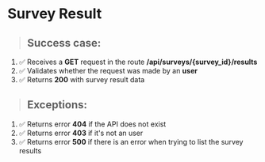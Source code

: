 # Survey Result

> ## Success case:
1. ✅ Receives a **GET** request in the route **/api/surveys/{survey_id}/results**
2. ✅ Validates whether the request was made by an **user**
3. ✅ Returns **200** with survey result data

> ## Exceptions:
1. ✅ Returns error **404** if the API does not exist
2. ✅ Returns error **403** if it's not an user
3. ✅ Returns error **500** if there is an error when trying to list the survey results
